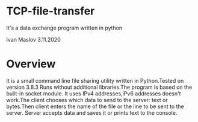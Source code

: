 # TCP-file-transfer
It's a data exchange program written in python

Ivan Maslov 3.11.2020

# Overview
It is a small command line file sharing utility written in Python.Tested on version 3.8.3
Runs without additional libraries.The program is based on the built-in socket module.
It uses IPv4 addresses,IPv6 addresses doesn't work.The client chooses which data to send to the server:
text or bytes.Then client enters the name of the file or the line to be sent to the server.
Server accepts data and saves it or prints text to the console.
